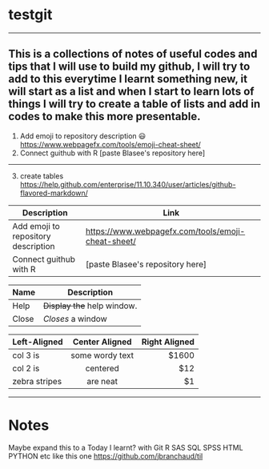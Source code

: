 # testgit
---
This is a collections of notes of useful codes and tips that I will use to build my github, I will try to add to this everytime I learnt something new, it will start as a list and when I start to learn lots of things I will try to create a table of lists and add in codes to make this more presentable. 
---
1. Add emoji to repository description :smiley: https://www.webpagefx.com/tools/emoji-cheat-sheet/
2. Connect guithub with R [paste Blasee's repository here]
---
3. create tables
https://help.github.com/enterprise/11.10.340/user/articles/github-flavored-markdown/

| Description | Link        |
| ------------| ----------- |
| Add emoji to repository description | https://www.webpagefx.com/tools/emoji-cheat-sheet/|
| Connect guithub with R     | [paste Blasee's repository here]    |

| Name | Description          |
| ------------- | ----------- |
| Help      | ~~Display the~~ help window.|
| Close     | _Closes_ a window     |


| Left-Aligned  | Center Aligned  | Right Aligned |
| :------------ |:---------------:| -----:|
| col 3 is      | some wordy text | $1600 |
| col 2 is      | centered        |   $12 |
| zebra stripes | are neat        |    $1 |

---
# Notes
Maybe expand this to a Today I learnt? with Git R SAS SQL SPSS HTML PYTHON etc
like this one https://github.com/jbranchaud/til
